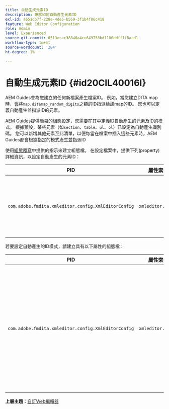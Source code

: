 ```yaml
---
title: 自動生成元素ID
description: 瞭解如何自動產生元素ID
exl-id: a651db7f-228e-4de5-b569-3f1b4f86c418
feature: Web Editor Configuration
role: Admin
level: Experienced
source-git-commit: 0513ecac38840a4cc649758bd1180edff1f8aed1
workflow-type: tm+mt
source-wordcount: '284'
ht-degree: 1%

---
```


# 自動生成元素ID {#id20CIL40016I}

AEM Guides會為您建立的任何新檔案產生檔案ID。 例如，當您建立DITA map時，會將`map.ditamap_random_digits`之類的ID指派給該map的ID。 您也可以定義自動產生並指派ID的元素。

AEM Guides提供簡易的組態設定，您需要在其中定義ID自動產生的元素及ID的模式。 根據預設，某些元素（如`section`、`table`、`ul`、`ol`）已設定為自動產生識別碼。 您可以新增其他元素至此清單，以便每當在檔案中插入這些元素時，AEM Guides都會根據指定的模式產生並指派ID

使用[組態覆寫](download-install-additional-config-override.md#)中提供的指示來建立組態檔。 在設定檔案中，提供下列\(property\)詳細資訊，以設定自動產生的元素ID：

| PID | 屬性索引鍵 | 屬性值 |
|---|------------|--------------|
| `com.adobe.fmdita.xmleditor.config.XmlEditorConfig` | `xmleditor.classes` | 指定以逗號分隔的元素清單。<br> **預設值**： `"topic, section, table, simpletable, fig, image, ul, ol"` |

若要設定自動產生的ID模式，請建立具有以下屬性的組態檔：

| PID | 屬性索引鍵 | 屬性值 |
|---|------------|--------------|
| `com.adobe.fmdita.xmleditor.config.XmlEditorConfig` | `xmleditor.pattern` | 此欄位的預設值設定為`${elementName}_${id}`。 `${elementName}`值會取代為專案名稱。 `${id}`變數會產生專案的連續數字。 例如，如果您將段落元素指派給具有自動產生的ID，則主題或檔案中的第一個段落將取得p\_1之類的ID，而下一個段落將取得p\_2等。 不過，在不同的檔案中，ID產生程式會重新啟動。 這表示在不同的檔案中，可以將p\_1和p\_2等ID指派給段落元素。 **預設值**： ``${elementName}_${id}`` |

**上層主題：**[&#x200B;自訂Web編輯器](conf-web-editor.md)
